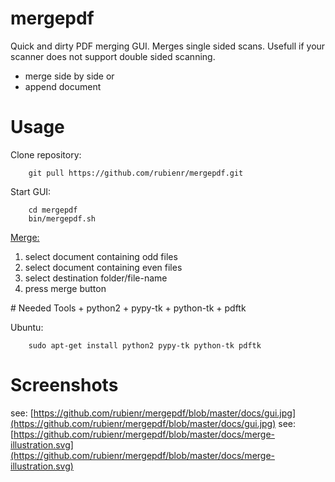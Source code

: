 # mergepdf
Quick and dirty PDF merging GUI. Merges single sided scans. Usefull if your scanner does not support double sided scanning.
+ merge side by side or
+ append document

# Usage
Clone repository:
```
    git pull https://github.com/rubienr/mergepdf.git
```
Start GUI:
```
    cd mergepdf
    bin/mergepdf.sh
```
[Merge:](https://github.com/rubienr/mergepdf/blob/master/docs/gui.jpg)
<ol>
<li>select document containing odd files</li>
<li>select document containing even files</li>
<li>select destination folder/file-name</li>
<li>press merge button</li>
</ol>
# Needed Tools
+ python2
+ pypy-tk
+ python-tk
+ pdftk

Ubuntu:
```
    sudo apt-get install python2 pypy-tk python-tk pdftk
```
# Screenshots
see: [https://github.com/rubienr/mergepdf/blob/master/docs/gui.jpg](https://github.com/rubienr/mergepdf/blob/master/docs/gui.jpg)
see: [https://github.com/rubienr/mergepdf/blob/master/docs/merge-illustration.svg](https://github.com/rubienr/mergepdf/blob/master/docs/merge-illustration.svg)
